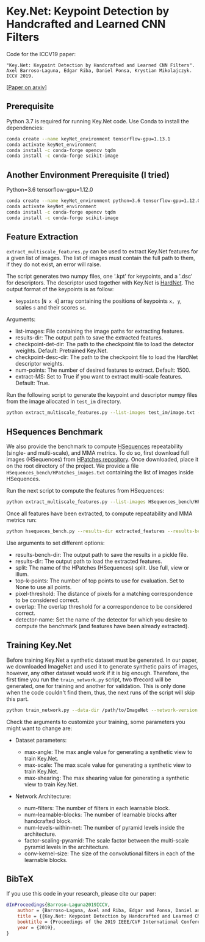 # Key.Net: Keypoint Detection by Handcrafted and Learned CNN Filters
Code for the ICCV19 paper:

```text
"Key.Net: Keypoint Detection by Handcrafted and Learned CNN Filters".
Axel Barroso-Laguna, Edgar Riba, Daniel Ponsa, Krystian Mikolajczyk. ICCV 2019.
```
[[Paper on arxiv](https://arxiv.org/abs/1904.00889)]

## Prerequisite

Python 3.7 is required for running Key.Net code. Use Conda to install the dependencies:

```bash
conda create --name keyNet_environment tensorflow-gpu=1.13.1
conda activate keyNet_environment 
conda install -c conda-forge opencv tqdm
conda install -c conda-forge scikit-image
```
## Another Environment Prerequisite (I tried)
Python=3.6 tensorflow-gpu=1.12.0
```bash
conda create --name keyNet_environment python=3.6 tensorflow-gpu=1.12.0
conda activate keyNet_environment 
conda install -c conda-forge opencv tqdm
conda install -c conda-forge scikit-image
```
## Feature Extraction

`extract_multiscale_features.py` can be used to extract Key.Net features for a given list of images. The list of images must contain the full path to them, if they do not exist, an error will raise. 

The script generates two numpy files, one '.kpt' for keypoints, and a '.dsc' for descriptors. The descriptor used together with Key.Net is [HardNet](https://github.com/DagnyT/hardnet). The output format of the keypoints is as follow:

- `keypoints` [`N x 4`] array containing the positions of keypoints `x, y`, scales `s` and their scores `sc`. 


Arguments:

  * list-images: File containing the image paths for extracting features.
  * results-dir: The output path to save the extracted features.
  * checkpoint-det-dir: The path to the checkpoint file to load the detector weights. Default: Pretrained Key.Net.
  * checkpoint-desc-dir: The path to the checkpoint file to load the HardNet descriptor weights.
  * num-points: The number of desired features to extract. Default: 1500.
  * extract-MS: Set to True if you want to extract multi-scale features. Default: True.


Run the following script to generate the keypoint and descriptor numpy files from the image allocated in `test_im` directory. 

```bash
python extract_multiscale_features.py --list-images test_im/image.txt --results-dir test_im/
``` 


## HSequences Benchmark

We also provide the benchmark to compute [HSequences](https://github.com/hpatches/hpatches-dataset) repeatability (single- and multi-scale), and MMA metrics. To do so, first download full images (HSequences) from [HPatches repository](http://icvl.ee.ic.ac.uk/vbalnt/hpatches/hpatches-sequences-release.tar.gz). Once downloaded, place it on the root directory of the project. We provide a file `HSequences_bench/HPatches_images.txt` containing the list of images inside HSequences.


Run the next script to compute the features from HSequences:

```bash
python extract_multiscale_features.py --list-images HSequences_bench/HPatches_images.txt --results-dir extracted_features
```

Once all features have been extracted, to compute repeatability and MMA metrics run:

```bash
python hsequeces_bench.py --results-dir extracted_features --results-bench-dir HSequences_bench/results --split full
```

Use arguments to set different options:

  * results-bench-dir: The output path to save the results in a pickle file.
  * results-dir: The output path to load the extracted features.
  * split: The name of the HPatches (HSequences) split. Use full, view or illum. 
  * top-k-points: The number of top points to use for evaluation. Set to None to use all points.
  * pixel-threshold: The distance of pixels for a matching correspondence to be considered correct.
  * overlap: The overlap threshold for a correspondence to be considered correct.
  * detector-name: Set the name of the detector for which you desire to compute the benchmark (and features have been already extracted).


## Training Key.Net 

Before training Key.Net a synthetic dataset must be generated. In our paper, we downloaded ImageNet and used it to generate synthetic pairs of images, however, any other dataset would work if it is big enough. Therefore, the first time you run the `train_network.py` script, two tfrecord will be generated, one for training and another for validation. This is only done when the code couldn't find them, thus, the next runs of the script will skip this part.

```bash
python train_network.py --data-dir /path/to/ImageNet --network-version KeyNet_default
```

Check the arguments to customize your training, some parameters you might want to change are:

  * Dataset parameters:

      * max-angle: The max angle value for generating a synthetic view to train Key.Net.
      * max-scale: The max scale value for generating a synthetic view to train Key.Net.
      * max-shearing: The max shearing value for generating a synthetic view to train Key.Net.

  * Network Architecture:

      * num-filters: The number of filters in each learnable block. 
      * num-learnable-blocks: The number of learnable blocks after handcrafted block.
      * num-levels-within-net: The number of pyramid levels inside the architecture. 
      * factor-scaling-pyramid: The scale factor between the multi-scale pyramid levels in the architecture.
      * conv-kernel-size: The size of the convolutional filters in each of the learnable blocks.


## BibTeX

If you use this code in your research, please cite our paper:

```bibtex
@InProceedings{Barroso-Laguna2019ICCV,
    author = {Barroso-Laguna, Axel and Riba, Edgar and Ponsa, Daniel and Mikolajczyk, Krystian},
    title = {{Key.Net: Keypoint Detection by Handcrafted and Learned CNN Filters}},
    booktitle = {Proceedings of the 2019 IEEE/CVF International Conference on Computer Vision},
    year = {2019},
}

